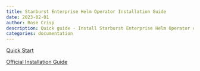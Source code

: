 ```yaml
---
title: Starburst Enterprise Helm Operator Installation Guide
date: 2023-02-01
author: Rose Crisp
description: Quick guide - Install Starburst Enterprise Helm Operator on Openshift 4.12
categories: documentation
---
```

[Quick Start](https://github.com/opdev/operator-deployment-guide/blob/main/starburst-quickstart.sh)

[Official Installation Guide](https://docs.starburst.io/ecosystems/redhat/openshift-deployment.html)
